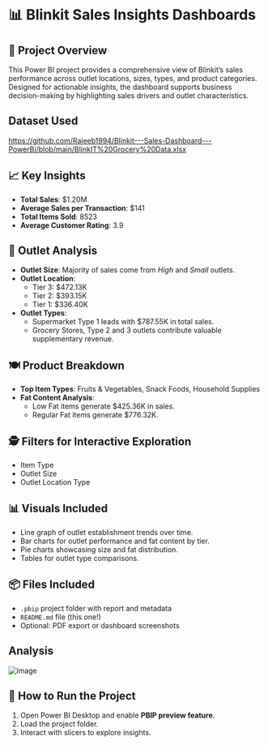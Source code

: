 # 📊 Blinkit Sales Insights Dashboards

## 🧾 Project Overview
This Power BI project provides a comprehensive view of Blinkit’s sales performance across outlet locations, sizes, types, and product categories. Designed for actionable insights, the dashboard supports business decision-making by highlighting sales drivers and outlet characteristics.

## Dataset Used

https://github.com/Rajeeb1994/Blinkit---Sales-Dashboard---PowerBi/blob/main/BlinkIT%20Grocery%20Data.xlsx

## 📈 Key Insights
- **Total Sales**: $1.20M
- **Average Sales per Transaction**: $141
- **Total Items Sold**: 8523
- **Average Customer Rating**: 3.9

## 🏪 Outlet Analysis
- **Outlet Size**: Majority of sales come from *High* and *Small* outlets.
- **Outlet Location**:
  - Tier 3: $472.13K
  - Tier 2: $393.15K
  - Tier 1: $336.40K
- **Outlet Types**:
  - Supermarket Type 1 leads with $787.55K in total sales.
  - Grocery Stores, Type 2 and 3 outlets contribute valuable supplementary revenue.

## 🍽️ Product Breakdown
- **Top Item Types**: Fruits & Vegetables, Snack Foods, Household Supplies
- **Fat Content Analysis**:
  - Low Fat items generate $425.36K in sales.
  - Regular Fat items generate $776.32K.

## 🕵️ Filters for Interactive Exploration
- Item Type
- Outlet Size
- Outlet Location Type

## 📊 Visuals Included
- Line graph of outlet establishment trends over time.
- Bar charts for outlet performance and fat content by tier.
- Pie charts showcasing size and fat distribution.
- Tables for outlet type comparisons.

## 📦 Files Included
- `.pbip` project folder with report and metadata
- `README.md` file (this one!)
- Optional: PDF export or dashboard screenshots

## Analysis

![image](https://github.com/user-attachments/assets/2d12c736-4906-4924-9097-9312b83c668f)


## 🚀 How to Run the Project
1. Open Power BI Desktop and enable **PBIP preview feature**.
2. Load the project folder.
3. Interact with slicers to explore insights.
